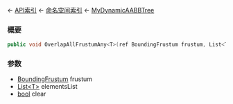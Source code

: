 ← [API索引](Api-Index) ← [命名空间索引](Namespace-Index) ← [MyDynamicAABBTree](VRageMath.MyDynamicAABBTree)

### 概要

```csharp
public void OverlapAllFrustumAny<T>(ref BoundingFrustum frustum, List<T> elementsList, bool clear = default)
```

### 参数

* [BoundingFrustum](VRageMath.BoundingFrustum) frustum
* [List&lt;T&gt;](https://docs.microsoft.com/en-us/dotnet/api/System.Collections.Generic.List-1?view=netframework-4.6) elementsList
* [bool](https://docs.microsoft.com/en-us/dotnet/api/System.Boolean?view=netframework-4.6) clear
